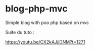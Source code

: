 # blog-php-mvc
Simple blog with poo php based on mvc


Suite du tuto :

https://youtu.be/CX2kAJjjDNM?t=1271